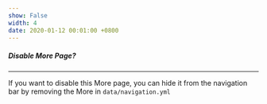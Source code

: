 ```yaml
---
show: False
width: 4
date: 2020-01-12 00:01:00 +0800
---
```


<div class="p-4">
    <h5>Disable More Page?</h5>
    <hr />
    <p>
        If you want to disable this More page, you can hide it from the navigation bar by removing the More in <code>data/navigation.yml</code>
    </p>
</div>